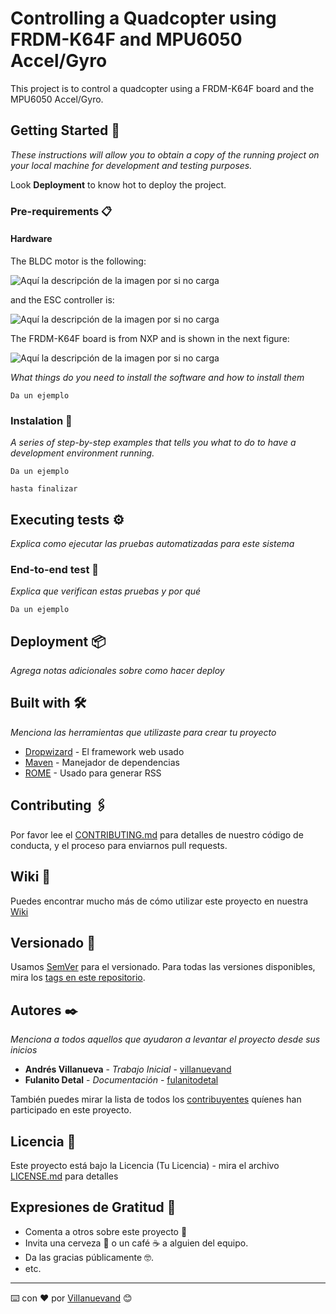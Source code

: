 # Controlling a Quadcopter using FRDM-K64F and MPU6050 Accel/Gyro

This project is to control a quadcopter using a FRDM-K64F board and the MPU6050 Accel/Gyro.

## Getting Started 🚀

_These instructions will allow you to obtain a copy of the running project on your local machine for development and testing purposes._

Look **Deployment** to know hot to deploy the project.


### Pre-requirements 📋

#### Hardware
The BLDC motor is the following:

![Aquí la descripción de la imagen por si no carga](https://github.com/leandroGHsoft/Quadcopter/tree/master/images/motor.jpg)

and the ESC controller is:

![Aquí la descripción de la imagen por si no carga](https://github.com/leandroGHsoft/Quadcopter/tree/master/imagesesc.jpg)

The FRDM-K64F board is from NXP and is shown in the next figure:

![Aquí la descripción de la imagen por si no carga](https://github.com/leandroGHsoft/Quadcopter/tree/master/imagesfrdm-k64f.jpg)

_What things do you need to install the software and how to install them_

```
Da un ejemplo
```

### Instalation 🔧

_A series of step-by-step examples that tells you what to do to have a development environment running._


```
Da un ejemplo

hasta finalizar
```


## Executing tests ⚙️

_Explica como ejecutar las pruebas automatizadas para este sistema_

### End-to-end test 🔩

_Explica que verifican estas pruebas y por qué_

```
Da un ejemplo
```

## Deployment 📦

_Agrega notas adicionales sobre como hacer deploy_

## Built with 🛠️

_Menciona las herramientas que utilizaste para crear tu proyecto_

* [Dropwizard](http://www.dropwizard.io/1.0.2/docs/) - El framework web usado
* [Maven](https://maven.apache.org/) - Manejador de dependencias
* [ROME](https://rometools.github.io/rome/) - Usado para generar RSS

## Contributing 🖇️

Por favor lee el [CONTRIBUTING.md](https://gist.github.com/villanuevand/xxxxxx) para detalles de nuestro código de conducta, y el proceso para enviarnos pull requests.

## Wiki 📖

Puedes encontrar mucho más de cómo utilizar este proyecto en nuestra [Wiki](https://github.com/tu/proyecto/wiki)

## Versionado 📌

Usamos [SemVer](http://semver.org/) para el versionado. Para todas las versiones disponibles, mira los [tags en este repositorio](https://github.com/tu/proyecto/tags).

## Autores ✒️

_Menciona a todos aquellos que ayudaron a levantar el proyecto desde sus inicios_

* **Andrés Villanueva** - *Trabajo Inicial* - [villanuevand](https://github.com/villanuevand)
* **Fulanito Detal** - *Documentación* - [fulanitodetal](#fulanito-de-tal)

También puedes mirar la lista de todos los [contribuyentes](https://github.com/your/project/contributors) quíenes han participado en este proyecto. 

## Licencia 📄

Este proyecto está bajo la Licencia (Tu Licencia) - mira el archivo [LICENSE.md](LICENSE.md) para detalles

## Expresiones de Gratitud 🎁

* Comenta a otros sobre este proyecto 📢
* Invita una cerveza 🍺 o un café ☕ a alguien del equipo. 
* Da las gracias públicamente 🤓.
* etc.



---
⌨️ con ❤️ por [Villanuevand](https://github.com/Villanuevand) 😊
